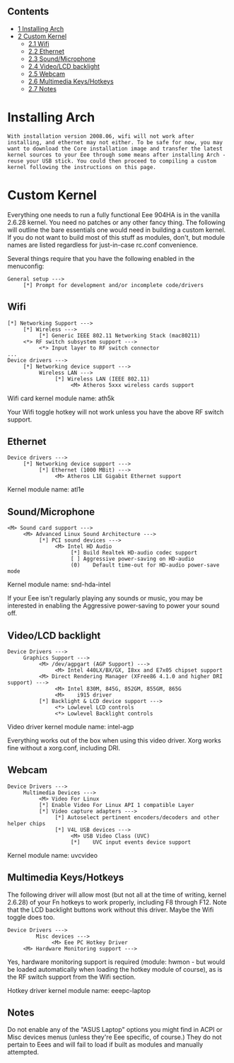 ## Contents

*   [1 Installing Arch](#Installing_Arch)
*   [2 Custom Kernel](#Custom_Kernel)
    *   [2.1 Wifi](#Wifi)
    *   [2.2 Ethernet](#Ethernet)
    *   [2.3 Sound/Microphone](#Sound.2FMicrophone)
    *   [2.4 Video/LCD backlight](#Video.2FLCD_backlight)
    *   [2.5 Webcam](#Webcam)
    *   [2.6 Multimedia Keys/Hotkeys](#Multimedia_Keys.2FHotkeys)
    *   [2.7 Notes](#Notes)

# Installing Arch

```
With installation version 2008.06, wifi will not work after installing, and ethernet may not either. To be safe for now, you may want to download the Core installation image and transfer the latest kernel sources to your Eee through some means after installing Arch - reuse your USB stick. You could then proceed to compiling a custom kernel following the instructions on this page.

```

# Custom Kernel

Everything one needs to run a fully functional Eee 904HA is in the vanilla 2.6.28 kernel. You need no patches or any other fancy thing. The following will outline the bare essentials one would need in building a custom kernel. If you do not want to build most of this stuff as modules, don't, but module names are listed regardless for just-in-case rc.conf convenience.

Several things require that you have the following enabled in the menuconfig:

```
General setup --->
     [*] Prompt for development and/or incomplete code/drivers

```

## Wifi

```
[*] Networking Support --->
     [*] Wireless --->
          [*] Generic IEEE 802.11 Networking Stack (mac80211)
     <*> RF switch subsystem support --->
          <*> Input layer to RF switch connector
...
Device drivers --->
     [*] Networking device support --->
          Wireless LAN --->
               [*] Wireless LAN (IEEE 802.11)
                    <M> Atheros 5xxx wireless cards support

```

Wifi card kernel module name: ath5k

Your Wifi toggle hotkey will not work unless you have the above RF switch support.

## Ethernet

```
Device drivers --->
     [*] Networking device support --->
          [*] Ethernet (1000 MBit) --->
               <M> Atheros L1E Gigabit Ethernet support

```

Kernel module name: atl1e

## Sound/Microphone

```
<M> Sound card support --->
     <M> Advanced Linux Sound Architecture --->
          [*] PCI sound devices --->
               <M> Intel HD Audio
                    [*] Build Realtek HD-audio codec support
                    [ ] Aggressive power-saving on HD-audio
                    (0)    Default time-out for HD-audio power-save mode

```

Kernel module name: snd-hda-intel

If your Eee isn't regularly playing any sounds or music, you may be interested in enabling the Aggressive power-saving to power your sound off.

## Video/LCD backlight

```
Device Drivers --->
     Graphics Support --->
          <M> /dev/agpgart (AGP Support) --->
               <M> Intel 440LX/BX/GX, I8xx and E7x05 chipset support
          <M> Direct Rendering Manager (XFree86 4.1.0 and higher DRI support) --->
               <M> Intel 830M, 845G, 852GM, 855GM, 865G
               <M>    i915 driver
          [*] Backlight & LCD device support --->
               <*> Lowlevel LCD controls
               <*> Lowlevel Backlight controls

```

Video driver kernel module name: intel-agp

Everything works out of the box when using this video driver. Xorg works fine without a xorg.conf, including DRI.

## Webcam

```
Device Drivers --->
     Multimedia Devices --->
          <M> Video For Linux
          [*] Enable Video For Linux API 1 compatible Layer
          [*] Video capture adapters --->
               [*] Autoselect pertinent encoders/decoders and other helper chips
               [*] V4L USB devices --->
                    <M> USB Video Class (UVC)
                    [*]    UVC input events device support

```

Kernel module name: uvcvideo

## Multimedia Keys/Hotkeys

The following driver will allow most (but not all at the time of writing, kernel 2.6.28) of your Fn hotkeys to work properly, including F8 through F12\. Note that the LCD backlight buttons work without this driver. Maybe the Wifi toggle does too.

```
Device Drivers --->
         Misc devices --->
              <M> Eee PC Hotkey Driver
     <M> Hardware Monitoring support --->

```

Yes, hardware monitoring support is required (module: hwmon - but would be loaded automatically when loading the hotkey module of course), as is the RF switch support from the Wifi section.

Hotkey driver kernel module name: eeepc-laptop

## Notes

Do not enable any of the "ASUS Laptop" options you might find in ACPI or Misc devices menus (unless they're Eee specific, of course.) They do not pertain to Eees and will fail to load if built as modules and manually attempted.